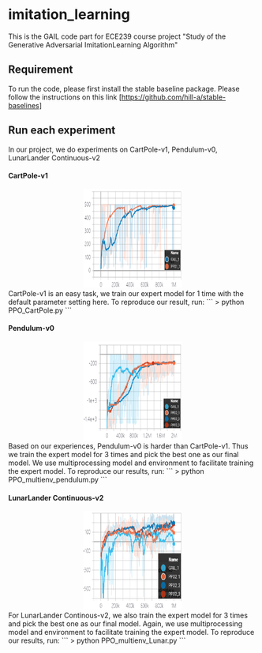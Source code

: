 # imitation_learning
This is the GAIL code part for ECE239 course project "Study of the Generative Adversarial ImitationLearning Algorithm"

## Requirement
To run the code, please first install the stable baseline package. Please follow the instructions on this link [https://github.com/hill-a/stable-baselines]

## Run each experiment
In our project, we do experiments on CartPole-v1, Pendulum-v0, LunarLander Continuous-v2

#### CartPole-v1
<div align="center">
  <img src = './images/CartPole.png' width = '200px' height = '200px'>
</div>
CartPole-v1 is an easy task, we train our expert model for 1 time with the default parameter setting here. To reproduce our result, run:
```
> python PPO_CartPole.py
```

#### Pendulum-v0
<div align="center">
  <img src = './images/Pendulum.png' width = '200px' height = '200px'>
</div>
Based on our experiences, Pendulum-v0 is harder than CartPole-v1. Thus we train the expert model for 3 times and pick the best one as our final model. We use multiprocessing model and environment to facilitate training the expert model. To reproduce our results, run:
```
> python PPO_multienv_pendulum.py
```

#### LunarLander Continuous-v2
<div align="center">
  <img src = './images/LunarLander_continuous.png' width = '200px' height = '200px'>
</div>
For LunarLander Continous-v2, we also train the expert model for 3 times and pick the best one as our final model. Again, we use multiprocessing model and environment to facilitate training the expert model. To reproduce our results, run:
```
> python PPO_multienv_Lunar.py
```
